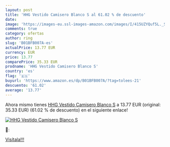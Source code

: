 ```yaml
---
layout: post
title: 'HHG Vestido Camisero Blanco S al 61.02 % de descuento'
date: 
image: 'https://images-eu.ssl-images-amazon.com/images/I/415UZYQuf5L._SL200_.jpg'
comments: true
category: ofertas
author: ring
slug: 'B01BFB007A-es'
actualPrice: 13.77 EUR
currency: EUR
price: 13.77
comparePrice: 35.33 EUR
prodname: 'HHG Vestido Camisero Blanco S'
country: 'es'
flag: '🇪🇸'
buyurl: 'https://www.amazon.es/dp/B01BFB007A/?tag=tolees-21'
descuento: '61.02'
average: '13.77'
---
```


Ahora mismo tienes [HHG Vestido Camisero Blanco S](https://www.amazon.es/dp/B01BFB007A/?tag=tolees-21) a 13.77 EUR (original: 35.33 EUR) (61.02 %  de descuento) en el siguiente enlace!

[![HHG Vestido Camisero Blanco S](https://images-eu.ssl-images-amazon.com/images/I/415UZYQuf5L._SL200_.jpg)](https://www.amazon.es/dp/B01BFB007A/?tag=tolees-21)

🔎:


[Visítala!!!](https://www.amazon.es/dp/B01BFB007A/?tag=tolees-21)
